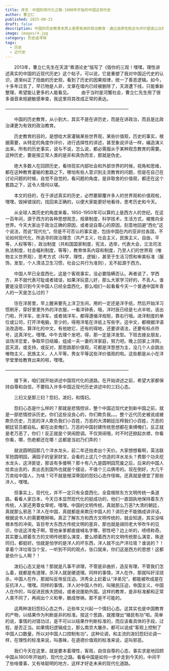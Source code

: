 ```yaml
---
title: 序言：中国的现代化之路-1800年开始的中国近现代史
author: 曹立仁
published: 2025-08-23
draft: false
description: 中国的历史教育本质上是更有效的政治教育：通过选择性叙述与评价塑造公众的世界观与价值观。文章指出1850—1950是“西方的世纪”，当代中国的制度、观念与生活方式已深度西化，但现代化并不必然等于全盘否定东方传统（以日本为例）。作者反对近代史叙事中的“三妇心态”（怨妇式受害叙事、泼妇式情绪与双标、情妇式结果论），认为这既不理性也不道德。全文旨在以理性、客观的立场重述1800年以来中国的现代化进程，辨析得失，为面向未来的道路提供参考。
image: images/4.jpg
category: 历史返寻味
tags:
  - 历史
  - 近代史
---
```

　　2013年，曹立仁先生在天涯“煮酒论史”版写了《毁你的三观！嘿嘿，理性讲述真实的中国的近现代历史》这个帖子。可以说，它是重塑了我对中国近代史的认识，逐渐纠正了扭曲的历史观，看到了历史的因果规律，统一了善恶逻辑。如今，十多年过去了，早已物是人非，文章在墙内已经被删除了，天涯遭下线，只能重新整理，希望能让更多的人能看见。
　　由于当时是河蟹社会，曹立仁先生用了很多谐音来规避敏感审查，我这里将其改成正常的表达。

————————————————————————————

　　中国的历史教育，从小到大，其实不是在讲历史，而是在讲政治，而且是比政治课更为有效的政治教育。

　　历史教育的目的，是想给大家灌输某些世界观，某些价值观，历史的事实，根据需要，从特定的角度作评价，进行选择性的讲述，甚至象说评话一样，编造演义出来。所有的历史事实，说与不说，怎么说，都必需服从于某种观念教育的需要。这种历史，要是按正常人类的是非和真伪而言，那就是伪史。

　　绝大多数人在回顾历史，看待现实内部社会和外部世界的时候，视角和思维，都在这种教育灌输的套路之下。哪怕有些人意识到主流教育的问题，但是在自己在讨论问题的时候，自觉不自觉的，看问题的角度，是非取舍的价值观，都还在这个套路之下，这令人情何以堪。

　　本文的目的，在于讲述真实的历史，必然要颠覆许多人的世界观和价值观啦，嘿嘿，毁掉错误的，找回来正确的，以便大家能更好地看待，思考历史和今天。

　　从全球人类历史的角度来看，1850-1950年可以算的上是西方人的世纪。在这一百年间，源于西方的各种思想观念，规章制度，科学技术，生活方式，被推向全世界。今天大家出于政治正确的原因，或者说自尊心的原因，刻意地回避“西化”这个说法，而说“现代化”。但是不可否认的事实是，包括中国在内的亚非拉各国，不论如何现代化，所追寻的政治理念（共产主义，社会主义，民族主义，自由，平等，人权等等），政治制度（共和国国家制度，宪法，选举，代表大会，立法司法执法制度，社会福利制度，等等），教育体系内容和制度，乃至人们的世界观（唯物主义世界观），思考方式（科学，理性，逻辑），甚至于生活习惯和审美标准（服饰，发型，个人清洁卫生习惯，社会公共行为准则），无不起源于西方。

　　中国人早已全盘西化，这是个客观事实，没必要隐瞒否认。再者说了，学西方，并不就代表可耻或者错误，如果洋玩意儿好，那么大家学习好的，不丢人。谁要是没意识到今天中国人已经全盘西化，那么咱们一起看看今天一个普通中国年青人的一天是怎么过的？

　　住在洋房里，早上醒来要先上洋卫生间，用的一定还是洋手纸，然后开始洋习惯刷牙，穿好里里外外的洋衣服，一看洋钟表，哦，洋时辰已经是七点半啦，该出门啦，开洋车，坐洋车，或者骑洋车，都得遵循洋规矩，靠右行哦。进洋制度的单位或公司，打开洋电脑，至少的，得用洋笔在洋纸上写些字。这中文，都根据洋语法改造啦，算洋化的中文，有他她它，还有的得地，还要讲语法，还要有标点符号，这真洋化，嘿嘿。中午去理个发吧，得，那一定是洋发型。下班去接女朋友，谈场洋恋爱，争取早日结婚，组成一夫一妻的洋家庭，努力吧。晚上回家上洋网，逛天涯，或支持，或反对，那思路那价值观，可都是洋思想为主，没几个人会跳出唯物主义，民族主义，人人平等，男女平等这些洋价值观的啦。这些都是从小在洋学堂里给教育出来的啦，嘿嘿。

————————————————————————————

　　接下来，咱们就开始讲述中国现代化的道路。在开始讲述之前，希望大家都保持自尊和自信，不要陷入许多中国近现代历史讲述中的三妇心态。

　　三妇又是那三妇？怨妇，泼妇，和情妇。

　　怨妇心态是什么样的？那就是悲情控诉，整个中国近现代史到新中国之前，就是一部悲情控诉历史。你们这些没良心的，你们欺负我。。。整个近代历史被说成被欺负历史，万恶的洋人欺负我们小百姓，万恶的大清朝廷压榨我们小百姓，万恶的朝廷官员都自私，都在出卖俺们，万恶的中国封建传统思想都在束缚俺们，反正就是老万恶了，你们！反正就是个哭闹腔调。不仅哭闹哦，时不时还掀起衣襟，你看你看，哪，伤疤都还在哪！这都是当初乃们弄的！

　　就说圆明园那几个洋水龙头，前二年还拍卖出个天价。大家想想看啊，英法联军抢圆明园，满园子的皇家财宝，会看的上这几个仿造的洋水龙头？费那个功夫挖水龙头，这洋匪徒，那该有多傻啊？那十有八九是圆明园荒废之后，后来的中国人给卖出去的，卖出去到国外也就是个摆设，不值个三瓜俩枣的。现在倒好，大几千万卖给中国人，为啥？可不就是根深蒂固的怨妇心态作怪嘛。还真就是便宜了那些洋人，嘿嘿。

　　但事实上，现代化，并不一定只有全盘西化，全盘根除东方文明传统一条道路。看看人家日本，今天日本显然现代化的挺成功的，他们一直固执地保持着东方传统，人家还男尊女卑呢，嘿嘿。中国的文明传统，真就那么万恶?大清的朝廷，真就那么邪恶？洋人在中国，真就都是来欺压中国人的？讲历史不能搞成讲评话，根据说书人的需要瞎掰嘛。真正了解东方和西方文明传统的，就会知道，其实没啥根本性的冲突。盲目夸大东西方传统文明的差异，那也就是胡同老大爷吹牛的见识，你说这洋鬼子啊，管他亲爹都直接喊名字哪，邪性吧？边上听的，啧啧称奇。其实要么顺着东方的文明传统那么演变，要么顺着西方的文明传统那么演变，殊途同归，都挺好。怕就是怕学的是洋人的坏东西，洋人就不出产洋垃圾？谁说的？！拿着个洋垃圾当个宝，一听到不同的观点，张口就来，你们这是西方的思想！这都是些什么人啊？！

　　泼妇心态又是啥？那就是凡事不讲理，不管是非曲折，造反有理，不管我们怎么着，就都是有道理，杀洋人就是硬道理。同样的事情，洋人在作，那就叫奸淫烧杀，中国人在作，那就叫反帝反压迫。洪秀全上赶着认“洋弟兄”，都能被吹成是在反抗洋人，嘿嘿。同样的事情，洋人对中国人作的，叫殖民压迫，帝国主义，中国人在作的，叫促进民族大团结，或者说援助外国。这样的教育，是非标准都和正常人类不同了，再闹出个义和拳，酿成惨祸，那不是不可能的。

　　这两种泼妇怨妇心态之外，近些年又兴起一个情妇心态。这其实也是中国教育的产物，以结果作为判断是非的标准。按这个思路，就推理出“殖民有功”啦。简单的说，事情的对错功过，是不可以以结果作判断标准的，而应该看具体的手段，过程，是否正当。如果情妇逻辑成立，那么南京大屠杀，都可以说成“客观上控制了中国人口数量，所以对中国人口控制有功”。这种论调，和主流的泼妇怨妇论调一样，在理性的标准来说，叫愚昧，在道德价值观的标准来说，这叫邪恶。

　　我们今天在这里，就是要本着理性，客观，自信自尊的心态，事实求是地回顾中国从1800年开始的，现代化之路。看看中国是如何一步步走到今天的，中间干了些啥傻事，又有啥聪明的地方，这样才好走未来的现代化道路。
